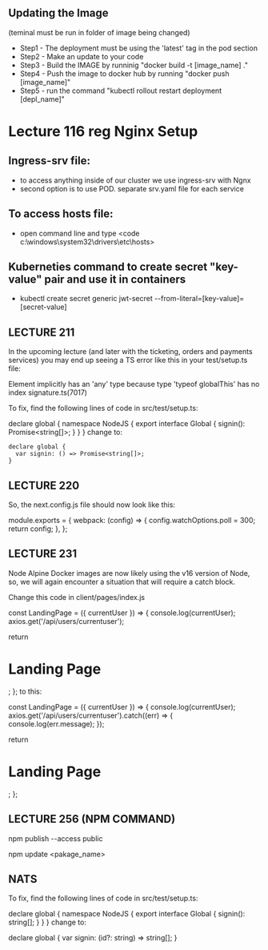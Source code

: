 ## Updating the Image

(teminal must be run in folder of image being changed)

- Step1 - The deployment must be using the 'latest' tag in the pod section
- Step2 - Make an update to your code
- Step3 - Build the IMAGE by runninig "docker build -t [image_name] ."
- Step4 - Push the image to docker hub by running "docker push [image_name]"
- Step5 - run the command "kubectl rollout restart deployment [depl_name]"

# Lecture 116 reg Nginx Setup

## Ingress-srv file:

- to access anything inside of our cluster we use ingress-srv with Ngnx
- second option is to use POD. separate srv.yaml file for each service

## To access hosts file:

- open command line and type <code c:\windows\system32\drivers\etc\hosts>

## Kuberneties command to create secret "key-value" pair and use it in containers

- kubectl create secret generic jwt-secret --from-literal=[key-value]=[secret-value]

## LECTURE 211

In the upcoming lecture (and later with the ticketing, orders and payments services) you may end up seeing a TS error like this in your test/setup.ts file:

Element implicitly has an 'any' type because type 'typeof globalThis' has no index signature.ts(7017)

To fix, find the following lines of code in src/test/setup.ts:

declare global {
namespace NodeJS {
export interface Global {
signin(): Promise<string[]>;
}
}
}
change to:

    declare global {
      var signin: () => Promise<string[]>;
    }

## LECTURE 220

So, the next.config.js file should now look like this:

module.exports = {
webpack: (config) => {
config.watchOptions.poll = 300;
return config;
},
};

## LECTURE 231

Node Alpine Docker images are now likely using the v16 version of Node, so, we will again encounter a situation that will require a catch block.

Change this code in client/pages/index.js

const LandingPage = ({ currentUser }) => {
console.log(currentUser);
axios.get('/api/users/currentuser');

return <h1>Landing Page</h1>;
};
to this:

const LandingPage = ({ currentUser }) => {
console.log(currentUser);
axios.get('/api/users/currentuser').catch((err) => {
console.log(err.message);
});

return <h1>Landing Page</h1>;
};

## LECTURE 256 (NPM COMMAND)

npm publish --access public

npm update <pakage_name>

## NATS

To fix, find the following lines of code in src/test/setup.ts:

declare global {
namespace NodeJS {
export interface Global {
signin(): string[];
}
}
}
change to:

declare global {
var signin: (id?: string) => string[];
}
